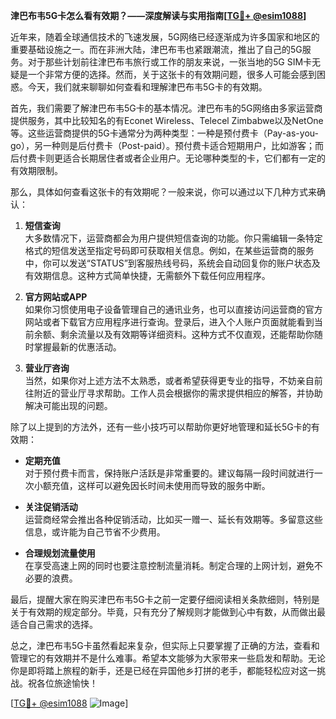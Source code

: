 **津巴布韦5G卡怎么看有效期？——深度解读与实用指南[[TG💪+ @esim1088](https://t.me/s/esim1088)]**

近年来，随着全球通信技术的飞速发展，5G网络已经逐渐成为许多国家和地区的重要基础设施之一。而在非洲大陆，津巴布韦也紧跟潮流，推出了自己的5G服务。对于那些计划前往津巴布韦旅行或工作的朋友来说，一张当地的5G SIM卡无疑是一个非常方便的选择。然而，关于这张卡的有效期问题，很多人可能会感到困惑。今天，我们就来聊聊如何查看和理解津巴布韦5G卡的有效期。

首先，我们需要了解津巴布韦5G卡的基本情况。津巴布韦的5G网络由多家运营商提供服务，其中比较知名的有Econet Wireless、Telecel Zimbabwe以及NetOne等。这些运营商提供的5G卡通常分为两种类型：一种是预付费卡（Pay-as-you-go），另一种则是后付费卡（Post-paid）。预付费卡适合短期用户，比如游客；而后付费卡则更适合长期居住者或者企业用户。无论哪种类型的卡，它们都有一定的有效期限制。

那么，具体如何查看这张卡的有效期呢？一般来说，你可以通过以下几种方式来确认：

1. **短信查询**  
   大多数情况下，运营商都会为用户提供短信查询的功能。你只需编辑一条特定格式的短信发送至指定号码即可获取相关信息。例如，在某些运营商的服务中，你可以发送“STATUS”到客服热线号码，系统会自动回复你的账户状态及有效期信息。这种方式简单快捷，无需额外下载任何应用程序。

2. **官方网站或APP**  
   如果你习惯使用电子设备管理自己的通讯业务，也可以直接访问运营商的官方网站或者下载官方应用程序进行查询。登录后，进入个人账户页面就能看到当前余额、剩余流量以及有效期等详细资料。这种方式不仅直观，还能帮助你随时掌握最新的优惠活动。

3. **营业厅咨询**  
   当然，如果你对上述方法不太熟悉，或者希望获得更专业的指导，不妨亲自前往附近的营业厅寻求帮助。工作人员会根据你的需求提供相应的解答，并协助解决可能出现的问题。

除了以上提到的方法外，还有一些小技巧可以帮助你更好地管理和延长5G卡的有效期：

- **定期充值**  
  对于预付费卡而言，保持账户活跃是非常重要的。建议每隔一段时间就进行一次小额充值，这样可以避免因长时间未使用而导致的服务中断。

- **关注促销活动**  
  运营商经常会推出各种促销活动，比如买一赠一、延长有效期等。多留意这些信息，或许能为自己节省不少费用。

- **合理规划流量使用**  
  在享受高速上网的同时也要注意控制流量消耗。制定合理的上网计划，避免不必要的浪费。

最后，提醒大家在购买津巴布韦5G卡之前一定要仔细阅读相关条款细则，特别是关于有效期的规定部分。毕竟，只有充分了解规则才能做到心中有数，从而做出最适合自己需求的选择。

总之，津巴布韦5G卡虽然看起来复杂，但实际上只要掌握了正确的方法，查看和管理它的有效期并不是什么难事。希望本文能够为大家带来一些启发和帮助。无论你是即将踏上旅程的新手，还是已经在异国他乡打拼的老手，都能轻松应对这一挑战。祝各位旅途愉快！

[[TG💪+ @esim1088](https://t.me/s/esim1088) ![Image](https://i.postimg.cc/4NQfJmqS/Snipaste-2025-05-13-00-14-12.png)]